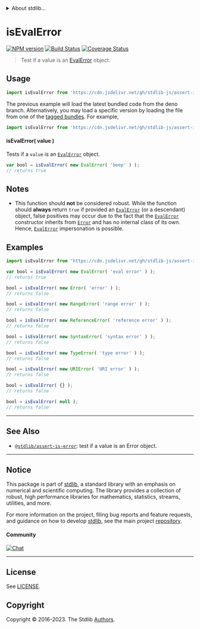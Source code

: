 <!--

@license Apache-2.0

Copyright (c) 2018 The Stdlib Authors.

Licensed under the Apache License, Version 2.0 (the "License");
you may not use this file except in compliance with the License.
You may obtain a copy of the License at

   http://www.apache.org/licenses/LICENSE-2.0

Unless required by applicable law or agreed to in writing, software
distributed under the License is distributed on an "AS IS" BASIS,
WITHOUT WARRANTIES OR CONDITIONS OF ANY KIND, either express or implied.
See the License for the specific language governing permissions and
limitations under the License.

-->


<details>
  <summary>
    About stdlib...
  </summary>
  <p>We believe in a future in which the web is a preferred environment for numerical computation. To help realize this future, we've built stdlib. stdlib is a standard library, with an emphasis on numerical and scientific computation, written in JavaScript (and C) for execution in browsers and in Node.js.</p>
  <p>The library is fully decomposable, being architected in such a way that you can swap out and mix and match APIs and functionality to cater to your exact preferences and use cases.</p>
  <p>When you use stdlib, you can be absolutely certain that you are using the most thorough, rigorous, well-written, studied, documented, tested, measured, and high-quality code out there.</p>
  <p>To join us in bringing numerical computing to the web, get started by checking us out on <a href="https://github.com/stdlib-js/stdlib">GitHub</a>, and please consider <a href="https://opencollective.com/stdlib">financially supporting stdlib</a>. We greatly appreciate your continued support!</p>
</details>

# isEvalError

[![NPM version][npm-image]][npm-url] [![Build Status][test-image]][test-url] [![Coverage Status][coverage-image]][coverage-url] <!-- [![dependencies][dependencies-image]][dependencies-url] -->

> Test if a value is an [EvalError][mdn-eval-error] object.

<!-- Section to include introductory text. Make sure to keep an empty line after the intro `section` element and another before the `/section` close. -->

<section class="intro">

</section>

<!-- /.intro -->

<!-- Package usage documentation. -->



<section class="usage">

## Usage

```javascript
import isEvalError from 'https://cdn.jsdelivr.net/gh/stdlib-js/assert-is-eval-error@deno/mod.js';
```
The previous example will load the latest bundled code from the deno branch. Alternatively, you may load a specific version by loading the file from one of the [tagged bundles](https://github.com/stdlib-js/assert-is-eval-error/tags). For example,

```javascript
import isEvalError from 'https://cdn.jsdelivr.net/gh/stdlib-js/assert-is-eval-error@v0.1.0-deno/mod.js';
```

#### isEvalError( value )

Tests if a `value` is an [`EvalError`][mdn-eval-error] object.

```javascript
var bool = isEvalError( new EvalError( 'beep' ) );
// returns true
```

</section>

<!-- /.usage -->

<!-- Package usage notes. Make sure to keep an empty line after the `section` element and another before the `/section` close. -->

<section class="notes">

## Notes

-   This function should **not** be considered robust. While the function should **always** return `true` if provided an [`EvalError`][mdn-eval-error] (or a descendant) object, false positives may occur due to the fact that the [`EvalError`][mdn-eval-error] constructor inherits from [`Error`][mdn-error] and has no internal class of its own. Hence, [`EvalError`][mdn-eval-error] impersonation is possible.

</section>

<!-- /.notes -->

<!-- Package usage examples. -->

<section class="examples">

## Examples

<!-- eslint no-undef: "error" -->

```javascript
import isEvalError from 'https://cdn.jsdelivr.net/gh/stdlib-js/assert-is-eval-error@deno/mod.js';

var bool = isEvalError( new EvalError( 'eval error' ) );
// returns true

bool = isEvalError( new Error( 'error' ) );
// returns false

bool = isEvalError( new RangeError( 'range error' ) );
// returns false

bool = isEvalError( new ReferenceError( 'reference error' ) );
// returns false

bool = isEvalError( new SyntaxError( 'syntax error' ) );
// returns false

bool = isEvalError( new TypeError( 'type error' ) );
// returns false

bool = isEvalError( new URIError( 'URI error' ) );
// returns false

bool = isEvalError( {} );
// returns false

bool = isEvalError( null );
// returns false
```

</section>

<!-- /.examples -->

<!-- Section to include cited references. If references are included, add a horizontal rule *before* the section. Make sure to keep an empty line after the `section` element and another before the `/section` close. -->

<section class="references">

</section>

<!-- /.references -->

<!-- Section for related `stdlib` packages. Do not manually edit this section, as it is automatically populated. -->

<section class="related">

* * *

## See Also

-   <span class="package-name">[`@stdlib/assert-is-error`][@stdlib/assert/is-error]</span><span class="delimiter">: </span><span class="description">test if a value is an Error object.</span>

</section>

<!-- /.related -->

<!-- Section for all links. Make sure to keep an empty line after the `section` element and another before the `/section` close. -->


<section class="main-repo" >

* * *

## Notice

This package is part of [stdlib][stdlib], a standard library with an emphasis on numerical and scientific computing. The library provides a collection of robust, high performance libraries for mathematics, statistics, streams, utilities, and more.

For more information on the project, filing bug reports and feature requests, and guidance on how to develop [stdlib][stdlib], see the main project [repository][stdlib].

#### Community

[![Chat][chat-image]][chat-url]

---

## License

See [LICENSE][stdlib-license].


## Copyright

Copyright &copy; 2016-2023. The Stdlib [Authors][stdlib-authors].

</section>

<!-- /.stdlib -->

<!-- Section for all links. Make sure to keep an empty line after the `section` element and another before the `/section` close. -->

<section class="links">

[npm-image]: http://img.shields.io/npm/v/@stdlib/assert-is-eval-error.svg
[npm-url]: https://npmjs.org/package/@stdlib/assert-is-eval-error

[test-image]: https://github.com/stdlib-js/assert-is-eval-error/actions/workflows/test.yml/badge.svg?branch=v0.1.0
[test-url]: https://github.com/stdlib-js/assert-is-eval-error/actions/workflows/test.yml?query=branch:v0.1.0

[coverage-image]: https://img.shields.io/codecov/c/github/stdlib-js/assert-is-eval-error/main.svg
[coverage-url]: https://codecov.io/github/stdlib-js/assert-is-eval-error?branch=main

<!--

[dependencies-image]: https://img.shields.io/david/stdlib-js/assert-is-eval-error.svg
[dependencies-url]: https://david-dm.org/stdlib-js/assert-is-eval-error/main

-->

[chat-image]: https://img.shields.io/gitter/room/stdlib-js/stdlib.svg
[chat-url]: https://app.gitter.im/#/room/#stdlib-js_stdlib:gitter.im

[stdlib]: https://github.com/stdlib-js/stdlib

[stdlib-authors]: https://github.com/stdlib-js/stdlib/graphs/contributors

[umd]: https://github.com/umdjs/umd
[es-module]: https://developer.mozilla.org/en-US/docs/Web/JavaScript/Guide/Modules

[deno-url]: https://github.com/stdlib-js/assert-is-eval-error/tree/deno
[umd-url]: https://github.com/stdlib-js/assert-is-eval-error/tree/umd
[esm-url]: https://github.com/stdlib-js/assert-is-eval-error/tree/esm
[branches-url]: https://github.com/stdlib-js/assert-is-eval-error/blob/main/branches.md

[stdlib-license]: https://raw.githubusercontent.com/stdlib-js/assert-is-eval-error/main/LICENSE

[mdn-error]: https://developer.mozilla.org/en-US/docs/Web/JavaScript/Reference/Global_Objects/Error

[mdn-eval-error]: https://developer.mozilla.org/en-US/docs/Web/JavaScript/Reference/Global_Objects/EvalError

<!-- <related-links> -->

[@stdlib/assert/is-error]: https://github.com/stdlib-js/assert-is-error/tree/deno

<!-- </related-links> -->

</section>

<!-- /.links -->
